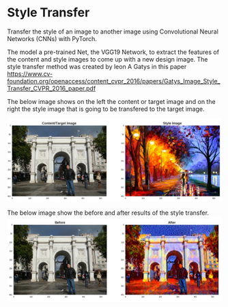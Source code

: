 # Style Transfer
Transfer the style of an image to another image using Convolutional Neural Networks (CNNs) with PyTorch.

The model a pre-trained Net, the VGG19 Network, to extract the features of the content and style images to come up with a new design image. The style transfer method was created by leon A Gatys in this paper https://www.cv-foundation.org/openaccess/content_cvpr_2016/papers/Gatys_Image_Style_Transfer_CVPR_2016_paper.pdf

The below image shows on the left the content or target image and on the right the style image that is going to be transfered to the target image.


<img src="images/Content-Style.jpg">



The below image show the before and after results of the style transfer.
<img src="images/before-after.jpg">
